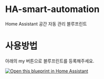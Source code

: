 # HA-smart-automation
Home Assistant 공간 자동 관리 블루프린트

# 사용방법
아래의 my 버튼으로 블루프린트를 등록해주세요.


[![Open this blueprint in Home Assistant](https://my.home-assistant.io/badges/blueprint_import.svg)](https://my.home-assistant.io/redirect/blueprint_import/?blueprint_url=https://raw.githubusercontent.com/homeassistantlove/ha-smart-automation/main/blueprints/automation/homeassistantlove/smart-automation.yaml
)
